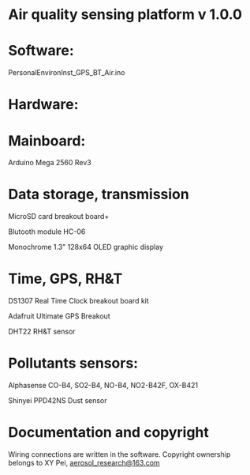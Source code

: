 # Air quality sensing platform v 1.0.0
# Software:
PersonalEnvironInst_GPS_BT_Air.ino 

# Hardware:
# Mainboard:
Arduino Mega 2560 Rev3

# Data storage, transmission
MicroSD card breakout board+

Blutooth module HC-06

Monochrome 1.3" 128x64 OLED graphic display

# Time, GPS, RH&T
DS1307 Real Time Clock breakout board kit

Adafruit Ultimate GPS Breakout

DHT22 RH&T sensor

# Pollutants sensors:
Alphasense CO-B4, SO2-B4, NO-B4, NO2-B42F, OX-B421

Shinyei PPD42NS Dust sensor

# Documentation and copyright
Wiring connections are written in the software. Copyright ownership belongs to XY Pei, aerosol_research@163.com
